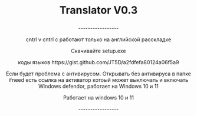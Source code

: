 <h1 align="center">Translator V0.3</a> 

<h3></h3>
<p align ="center">-----------------</p>
<p align ="center"> cntrl v cntrl c работают только на английской расскладке</p>
<p align ="center">Скачивайте setup.exe </p>
<p align ="center">коды языков https://gist.github.com/JT5D/a2fdfefa80124a06f5a9</p>
<p align ="center">Если будет проблема с антивирусом. Открывать без антивируса в папке ifneed есть ссылка на активатор котоый может выключать и включать  Windows defendor, работает на Windows 10 и 11</p>
<p align ="center">Работает на windows 10 и 11 </p>
<p align ="center">-----------------</p>
